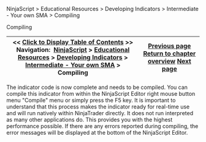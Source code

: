 ﻿


NinjaScript \> Educational Resources \> Developing Indicators \> Intermediate \- Your own SMA \> Compiling






















Compiling







| \<\< [Click to Display Table of Contents](compiling3.md) \>\> **Navigation:**     [NinjaScript](ninjascript.md) \> [Educational Resources](educational_resources.md) \> [Developing Indicators](developing_indicators.md) \> [Intermediate \- Your own SMA](intermediate_-_your_own_sma.md) \> Compiling | [Previous page](entering_calculation_logic3.md) [Return to chapter overview](intermediate_-_your_own_sma.md) [Next page](using3.md) |
| --- | --- |











The indicator code is now complete and needs to be compiled. You can compile this indicator from within the NinjaScript Editor right mouse button menu "Compile" menu or simply press the F5 key. It is important to understand that this process makes the indicator ready for real\-time use and will run natively within NinjaTrader directly. It does not run interpreted as many other applications do. This provides you with the highest performance possible. If there are any errors reported during compiling, the error messages will be displayed at the bottom of the NinjaScript Editor.








